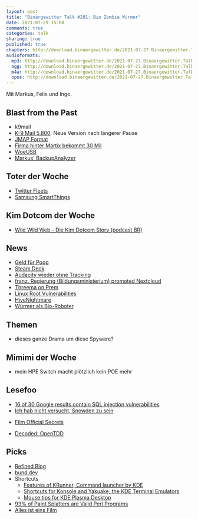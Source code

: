 ```yaml
---
layout: post
title: "Binärgewitter Talk #281: Bio Zombie Würmer"
date: 2021-07-29 15:00
comments: true
categories: talk
sharing: true
published: true
chapters: http://download.binaergewitter.de/2021-07-27.Binaergewitter.Talk.281.chapters.txt
audioformats:
  mp3: http://download.binaergewitter.de/2021-07-27.Binaergewitter.Talk.281.mp3
  ogg: http://download.binaergewitter.de/2021-07-27.Binaergewitter.Talk.281.ogg
  m4a: http://download.binaergewitter.de/2021-07-27.Binaergewitter.Talk.281.m4a
  opus: http://download.binaergewitter.de/2021-07-27.Binaergewitter.Talk.281.opus
---
```

Mit Markus, Felix und Ingo.

## Blast from the Past
- k9mail
- [K-9 Mail 5.800]( https://k9mail.app/2021/07/24/K-9-Mail-is-back ): Neue Version nach längerer Pause 
- [JMAP Format](https://jmap.io/spec-mail.html )
- [Firma hinter Martix bekommt 30 Mil]( https://matrix.org/blog/2021/07/27/element-raises-30-m-to-boost-matrix )
- [WoeUSB]( https://github.com/WoeUSB/WoeUSB-ng )
- [Markus' BackupAnalyzer]( https://github.com/madmas/backupAnalyzer/issues )

## Toter der Woche
- [Twitter Fleets]( https://tech.slashdot.org/story/21/07/14/1730252/twitter-is-killing-fleets-its-expiring-tweets-feature )
- [Samsung SmartThings]( https://hackaday.com/2021/07/19/samsung-shuttering-original-smartthings-hubs/ )

## Kim Dotcom der Woche
- [Wild Wild Web - Die Kim Dotcom Story (podcast BR)]( https://www.br.de/radio/bayern2/wild-wild-web-die-kim-dotcom-story100.html )

## News
- [Geld für Poop]( https://www.theregister.com/2021/07/12/korean_craptocurrency/ )
- [Steam Deck]( https://store.steampowered.com/steamdeck )
- [Audacity wieder ohne Tracking]( https://www.heise.de/news/Audioedtior-Audacity-Das-mit-der-Datensammlerei-das-war-gar-nicht-so-gemeint-6147420.html )
- [franz. Regierung (Bildungsministerium) promoted Nextcloud]( https://apps.education.fr/ )
- [Threema on Prem]( https://www.heise.de/news/Messenger-fuer-Firmen-und-Behoerden-Threema-bietet-On-Premise-Variante-an-6148131.html )
- [Linux Root Vulnerabilities]( https://www.openwall.com/lists/oss-security/2021/07/20/1 )
- [HiveNightmare]( https://www.heise.de/news/HiveNightmare-Nutzer-koennen-die-Windows-Passwort-Datenbank-auslesen-6143746.html )
- [Würmer als Bio-Roboter]( https://www.heise.de/news/Roboworm-Forscher-verwandeln-Wuermer-in-Bio-Roboter-6143292.html )

## Themen
- dieses ganze Drama um diese Spyware?

## Mimimi der Woche
- mein HPE Switch macht plötzlich kein POE mehr

## Lesefoo
- [16 of 30 Google results contain SQL injection vulnerabilities]( https://waritschlager.de/sqlinjections-in-google-results.html )
- [Ich hab nicht versucht, Snowden zu sein]( https://www.republik.ch/2021/07/27/ich-habe-nicht-versucht-snowden-zu-sein )
 * [Film Official Secrets]( https://www.imdb.com/title/tt5431890/ )
- [Decoded: OpenTDD]( http://www.maizure.org/projects/decoded-openttd/index.html )

## Picks
- [Refined Blog](https://refined.blog/)
- [bund.dev]( https://bund.dev/ )
- Shortcuts
  * [Features of KRunner, Command launcher by KDE](https://svgur.com/i/YXa.svg)
  * [Shortcuts for Konsole and Yakuake, the KDE Terminal Emulators](https://svgur.com/i/YY8.svg
)
  * [Mouse tips for KDE Plasma Desktop](https://svgur.com/i/Y_A.svg)
- [93% of Paint Splatters are Valid Perl Programs]( https://www.mcmillen.dev/sigbovik/ )
- [Alles ist eins Film]( https://allesisteins.film/ )
